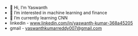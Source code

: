 - 👋 Hi, I’m Yaswanth
- 👀 I’m interested in machine learning and finance
- 🌱 I’m currently learning CNN
- linkedin - www.linkedin.com/in/yaswanth-kumar-368a45205
- gmail - yaswanthkumarreddy007@gmail.com

<!---
yaswanthoo7/yaswanthoo7 is a ✨ special ✨ repository because its `README.md` (this file) appears on your GitHub profile.
You can click the Preview link to take a look at your changes.
--->
